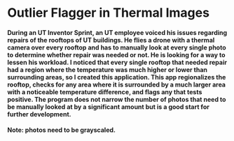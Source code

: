 # Outlier Flagger in Thermal Images
#### During an UT Inventor Sprint, an UT employee voiced his issues regarding repairs of the rooftops of UT buildings. He flies a drone with a thermal camera over every rooftop and has to manually look at every single photo to determine whether repair was needed or not. He is looking for a way to lessen his workload. I noticed that every single rooftop that needed repair had a region where the temperature was much higher or lower than surrounding areas, so I created this application. This app regionalizes the rooftop, checks for any area where it is surrounded by a much larger area with a noticeable temperature difference, and flags any that tests positive. The program does not narrow the number of photos that need to be manually looked at by a significant amount but is a good start for further development.
#### Note: photos need to be grayscaled.

